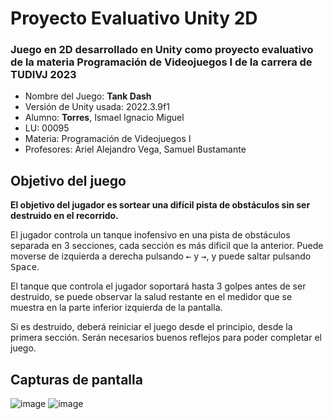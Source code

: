 # Proyecto Evaluativo Unity 2D
### Juego en 2D desarrollado en Unity como proyecto evaluativo de la materia **Programación de Videojuegos I de la carrera de TUDIVJ 2023**

- Nombre del Juego: **Tank Dash**
- Versión de Unity usada: 2022.3.9f1
- Alumno: **Torres**, Ismael Ignacio Miguel
- LU: 00095
- Materia: Programación de Videojuegos I
- Profesores: Ariel Alejandro Vega, Samuel Bustamante


## Objetivo del juego
**El objetivo del jugador es sortear una difícil pista de obstáculos sin ser destruido en el recorrido.**

El jugador controla un tanque inofensivo en una pista de obstáculos separada en 3 secciones, cada sección es más dificil que la anterior. Puede moverse de izquierda a derecha pulsando <kbd>←</kbd> y <kbd>→</kbd>, y puede saltar pulsando <kbd>Space</kbd>.

El tanque que controla el jugador soportará hasta 3 golpes antes de ser destruido, se puede observar la salud restante en el medidor que se muestra en la parte inferior izquierda de la pantalla.

Si es destruido, deberá reiniciar el juego desde el principio, desde la primera sección. Serán necesarios buenos reflejos para poder completar el juego.

## Capturas de pantalla
![image](https://github.com/NT125/Runner2D-Unity/assets/62914776/39139062-6844-436c-aa46-8ef865ce4d83)
![image](https://github.com/NT125/Runner2D-Unity/assets/62914776/8e26eecf-e765-4f31-b1d5-243beb1d3951)

